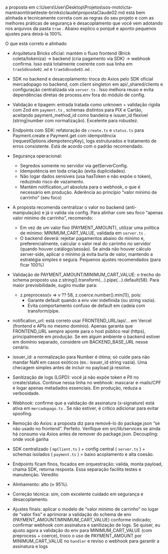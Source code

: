 a proposta em c:\Users\User\Desktop\Projetos\sos-moto\cta-mantraom\trae\teste-brinks\claude\propostaClaude02.md está bem alinhada e tecnicamente correta com as regras do seu projeto e com as melhores práticas de segurança e desacoplamento que você vem adotando nos arquivos da pasta `trae` . Abaixo explico o porquê e aponto pequenos ajustes para deixá-la 100%.

O que está correto e alinhado

- Arquitetura Bricks oficial: mantém o fluxo frontend (Brick coleta/tokeniza) → backend (cria pagamento via SDK) → webhook confirma. Isso está totalmente coerente com sua linha em `traeSdknode02.md` e `traeSdknode03.md` .
- SDK no backend e desacoplamento: troca do Axios pelo SDK oficial mercadopago no backend, com client singleton em api/\_shared/clients e configuração centralizada via `server.ts` . Isso melhora reuso e evita dependências diretas de process.env fora do módulo de config.
- Validação e tipagem: entrada tratada como unknown + validação rígida com Zod em `payment.ts` , schemas distintos para PIX e Cartão, aceitando payment_method_id como bandeira e issuer_id flexível (string|number com normalização). Excelente para robustez.
- Endpoints com SDK: refatoração de `create.ts` e `status.ts` para Payment.create e Payment.get com idempotência (requestOptions.idempotencyKey), logs estruturados e tratamento de erros consistente. Está de acordo com o padrão recomendado.
- Segurança operacional:

  - Segredos somente no servidor via getServerConfig.
  - Idempotência em toda criação (evita duplicidades).
  - Não logar dados sensíveis (usa hasToken e não expõe o token), reduzindo risco de vazamento.
  - Mantém notification_url absoluta para o webhook, o que é necessário em produção.
    Aderência ao princípio “valor mínimo de carrinho” (seu foco)

- A proposta recomenda centralizar o valor no backend (anti-manipulação) e já o valida via config. Para alinhar com seu foco “apenas valor mínimo de carrinho”, recomendo:

  - Em vez de um valor fixo (PAYMENT_AMOUNT), utilizar uma política de mínimo: MINIMUM_CART_VALUE, validada em `server.ts` .
  - O backend deverá: rejeitar pagamentos abaixo do mínimo e, preferencialmente, calcular o valor real do carrinho no servidor (quando houver catálogo/sessão). Se ainda não houver cálculo server-side, aplicar o mínimo já evita burla de valor, mantendo a estratégia simples e segura.
    Pequenos ajustes recomendados (para ficar 100%)

- Validação de PAYMENT_AMOUNT/MINIMUM_CART_VALUE: o trecho do schema proposto usa z.string().transform(...).pipe(...).default(58). Para maior previsibilidade, sugiro mudar para:
  - z.preprocess(v => v ?? 58, z.coerce.number().min(1)), pois:
    - Garante default quando a env vier indefinida (ou string vazia).
    - Evita comportamento confuso de default em cadeia com transform/pipe.
- notification_url: está correto usar FRONTEND_URL/api/... em Vercel (frontend e APIs no mesmo domínio). Apenas garanta que FRONTEND_URL sempre aponte para o host público real (https), principalmente em produção. Se em algum ambiente o backend estiver em domínio separado, considere um BACKEND_BASE_URL nesse cenário.
- issuer_id: a normalização para Number é ótima; só cuide para não mandar NaN em casos exóticos (ex.: issuer_id string vazia). Uma checagem simples antes de incluir no payload já resolve.
- Sanitização de logs (LGPD): você já não expõe token e PII no create/status. Continue nessa linha no webhook: mascarar e-mails/CPF e logar apenas metadados essenciais. Em produção, reduza a verbosidade.
- Webhook: confirme que a validação de assinatura (x-signature) está ativa em `mercadopago.ts` . Se não estiver, é crítico adicionar para evitar spoofing.
- Remoção do Axios: a proposta diz para removê-lo do package.json “se não usado no frontend”. Perfeito. Verifique em src/lib/services se ainda há consumo via Axios antes de remover do package.json.
  Decoupling: onde você ganha

- SDK centralizado ( `mpClient.ts` ) + config central ( `server.ts` ) + schemas isolados ( `payment.ts` ) = baixo acoplamento e alta coesão.
- Endpoints ficam finos, focados em orquestração: valida, monta payload, chama SDK, retorna resposta. Essa separação facilita testes e manutenção.
  Veredito

- Alinhamento: alto (≈ 95%).
- Correção técnica: sim, com excelente cuidado em segurança e desacoplamento.
- Ajustes finais: aplicar o modelo de “valor mínimo de carrinho” no lugar de “valor fixo” e aprimorar a validação do schema de env (PAYMENT_AMOUNT/MINIMUM_CART_VALUE) conforme indicado; confirmar webhook com assinatura e sanitização de logs.
  Se quiser, eu ajusto agora a validação do env para MINIMUM_CART_VALUE (com preprocess + coerce), troco o uso de PAYMENT_AMOUNT por MINIMUM_CART_VALUE no `handler` e reviso o webhook para garantir a assinatura e logs
